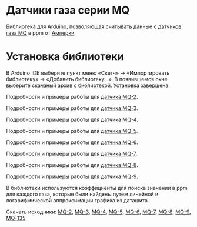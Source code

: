 Датчики газа серии MQ
=====================

Библиотека для Arduino, позволяющая считывать данные с [датчиков газа MQ](http://amperka.ru/collection/gas) в ppm от [Амперки](http://amperka.ru/).

Установка библиотеки
====================

В Arduino IDE выберите пункт меню «Скетч» → «Импортировать библиотеку» →
«Добавить библиотеку…». В появившемся окне выберите скачаный архив с
библиотекой. Установка завершена.

Подробности и примеры работы для [датчика MQ-2](http://wiki.amperka.ru/%D0%BF%D1%80%D0%BE%D0%B4%D1%83%D0%BA%D1%82%D1%8B:mq2).

Подробности и примеры работы для [датчика MQ-3](http://wiki.amperka.ru/%D0%BF%D1%80%D0%BE%D0%B4%D1%83%D0%BA%D1%82%D1%8B:mq3).

Подробности и примеры работы для [датчика MQ-4](http://wiki.amperka.ru/%D0%BF%D1%80%D0%BE%D0%B4%D1%83%D0%BA%D1%82%D1%8B:mq4).

Подробности и примеры работы для [датчика MQ-5](http://wiki.amperka.ru/%D0%BF%D1%80%D0%BE%D0%B4%D1%83%D0%BA%D1%82%D1%8B:mq5).

Подробности и примеры работы для [датчика MQ-6](http://wiki.amperka.ru/%D0%BF%D1%80%D0%BE%D0%B4%D1%83%D0%BA%D1%82%D1%8B:mq6).

Подробности и примеры работы для [датчика MQ-7](http://wiki.amperka.ru/%D0%BF%D1%80%D0%BE%D0%B4%D1%83%D0%BA%D1%82%D1%8B:mq7).

Подробности и примеры работы для [датчика MQ-8](http://wiki.amperka.ru/%D0%BF%D1%80%D0%BE%D0%B4%D1%83%D0%BA%D1%82%D1%8B:mq8).

Подробности и примеры работы для [датчика MQ-9](http://wiki.amperka.ru/%D0%BF%D1%80%D0%BE%D0%B4%D1%83%D0%BA%D1%82%D1%8B:mq9).

В библиотеки используются коэффициенты для поиска значений в ppm для каждого газа, которые были найдены путём линейной и логарифмической аппроксимации графика из даташита.

Скачать исходники:
[MQ-2](http://wiki.amperka.ru/_media/%D0%BF%D1%80%D0%BE%D0%B4%D1%83%D0%BA%D1%82%D1%8B:mq2:mq2_graph_factors.zip),
[MQ-3](http://wiki.amperka.ru/_media/%D0%BF%D1%80%D0%BE%D0%B4%D1%83%D0%BA%D1%82%D1%8B:mq3:mq3_graph_factors.zip),
[MQ-4](http://wiki.amperka.ru/_media/%D0%BF%D1%80%D0%BE%D0%B4%D1%83%D0%BA%D1%82%D1%8B:mq4:mq4_graph_factors.zip),
[MQ-5](http://wiki.amperka.ru/_media/%D0%BF%D1%80%D0%BE%D0%B4%D1%83%D0%BA%D1%82%D1%8B:mq5:mq5_graph_factors.zip),
[MQ-6](http://wiki.amperka.ru/_media/%D0%BF%D1%80%D0%BE%D0%B4%D1%83%D0%BA%D1%82%D1%8B:mq6:mq6_graph_factors.zip),
[MQ-7](http://wiki.amperka.ru/_media/%D0%BF%D1%80%D0%BE%D0%B4%D1%83%D0%BA%D1%82%D1%8B:mq7:mq7_graph_factors.zip),
[MQ-8](http://wiki.amperka.ru/_media/%D0%BF%D1%80%D0%BE%D0%B4%D1%83%D0%BA%D1%82%D1%8B:mq8:mq8_graph_factors.zip),
[MQ-9](http://wiki.amperka.ru/_media/%D0%BF%D1%80%D0%BE%D0%B4%D1%83%D0%BA%D1%82%D1%8B:mq9:mq9_graph_factors.zip),
[MQ-135](http://wiki.amperka.ru/_media/%D0%BF%D1%80%D0%BE%D0%B4%D1%83%D0%BA%D1%82%D1%8B:mq135:mq135_graph_factors.zip)